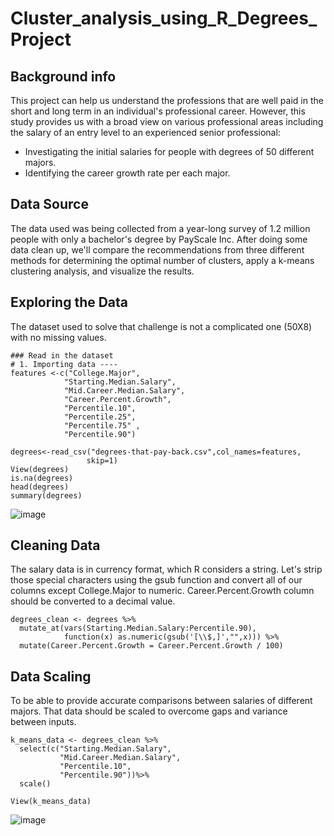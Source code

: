 
# Cluster_analysis_using_R_Degrees_Project

## Background info
This project can help us understand the professions that are well paid in the short and long term in an individual's professional career. However, this study provides us with a broad view on various professional areas including the salary of an entry level to an experienced senior professional:
 - Investigating the initial salaries for people with   degrees of 50  different majors. 
 - Identifying the career growth rate per each major.

## Data Source
The data used was being collected from a year-long survey of 1.2 million people with only a bachelor's degree by PayScale Inc. After doing some data clean up, we'll compare the recommendations from three different methods for determining the optimal number of clusters, apply a k-means clustering analysis, and visualize the results.



## Exploring the Data 
The dataset used to solve that challenge is not a complicated one (50X8) with no missing values. 

 ```
### Read in the dataset
# 1. Importing data ----
features <-c("College.Major",
             "Starting.Median.Salary",
             "Mid.Career.Median.Salary",
             "Career.Percent.Growth",
             "Percentile.10",
             "Percentile.25",
             "Percentile.75" ,
             "Percentile.90")

degrees<-read_csv("degrees-that-pay-back.csv",col_names=features,
                  skip=1)
View(degrees)
is.na(degrees)
head(degrees)
summary(degrees)
 ```
![image](https://user-images.githubusercontent.com/49054741/150647785-00b43d64-c687-4498-9553-ba4959531bae.png)


## Cleaning Data
The salary data is in currency format, which R considers a string. Let's strip those special characters using the gsub function and convert all of our columns except College.Major to numeric. Career.Percent.Growth column should be converted to a decimal value.

```
degrees_clean <- degrees %>% 
  mutate_at(vars(Starting.Median.Salary:Percentile.90),
            function(x) as.numeric(gsub('[\\$,]',"",x))) %>%
  mutate(Career.Percent.Growth = Career.Percent.Growth / 100)
```

## Data Scaling
To be able to provide accurate comparisons between salaries of different majors. That data should be scaled to overcome gaps and variance between inputs.

```
k_means_data <- degrees_clean %>%
  select(c("Starting.Median.Salary",
           "Mid.Career.Median.Salary",
           "Percentile.10", 
           "Percentile.90"))%>%
  scale()

View(k_means_data)
```
![image](https://user-images.githubusercontent.com/49054741/150647762-2c1211cf-f0df-402a-821b-db8d67df6f25.png)


